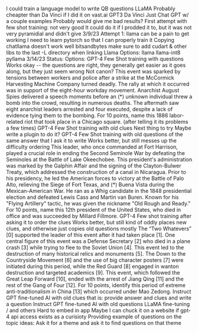 I could train a language model to write QB questions
	LLaMA
		Probably cheapter than Da Vinci if I did it on vast.ai
	GPT3 Da Vinci
	Just Chat GPT w/ a couple examples
		Probably would give me bad results?
		First attempt with few shot training: not very good
			It could do it if I prodded it to, but it was not very pyramidial and didn't give
3/9/23 Attempt 1:
	llama can be a pain to get working
	I need to learn pytorch so that I can properly train it
		Copying chatllama doesn't work well
	bitsandbytes
		make sure to add cudart & other libs to the last -L directory when linking
	Llama Options:
		llama
		llama-int8
		pyllama
3/14/23 Status:
	Options:
		GPT-4 Few Shot training with questions
			Works okay -- the questions are right, they generally get easier as it goes along, but they just seem wrong
				Not canon?
			This event was sparked by tensions between workers and police after a strike at the McCormick Harvesting Machine Company turned deadly. The rally at which it occurred was in support of the eight-hour workday movement. Anarchist August Spies delivered a speech moments before an (\*) unknown individual threw a bomb into the crowd, resulting in numerous deaths. The aftermath saw eight anarchist leaders arrested and four executed, despite a lack of evidence tying them to the bombing. For 10 points, name this 1886 labor-related riot that took place in a Chicago square. (after telling it its problems a few times)
		GPT-4 Few Shot training with old clues
			Next thing to try
			Maybe write a plugin to do it?
		GPT-4 Few Shot training with old questions of the same answer that I ask it to write
			Works better, but still messes up the difficulty ordering
				This leader, who once commanded at Fort Harrison, played a crucial role in ending the Second Seminole War by defeating the Seminoles at the Battle of Lake Okeechobee. This president's administration was marked by the Galphin Affair and the signing of the Clayton-Bulwer Treaty, which addressed the construction of a canal in Nicaragua. Prior to his presidency, he led the American forces to victory at the Battle of Palo Alto, relieving the Siege of Fort Texas, and (\*) Buena Vista during the Mexican-American War. He ran as a Whig candidate in the 1848 presidential election and defeated Lewis Cass and Martin van Buren. Known for his "Flying Artillery" tactic, he was given the nickname "Old Rough and Ready." For 10 points, name this 12th president of the United States, who died in office and was succeeded by Millard Fillmore.
		GPT-4 Few shot training after asking it to order the clues
			Works better, but still kind of oddly places new clues, and otherwise just copies old questions mostly
			The “Two Whatevers” [0] supported the leader of this event after it had taken place [1]. One central figure of this event was a Defense Secretary [2] who died in a plane crash [3] while trying to flee to the Soviet Union [4]. This event led to the destruction of many historical relics and monuments [5]. The Down to the Countryside Movement [6] and the use of big character posters [7] were initiated during this period, while the Red Guard [8] engaged in wanton destruction and targeted academics [9]. This event, which followed the Great Leap Forward [10], ended with the arrest of Jiang Qing [11] and the rest of the Gang of Four [12]. For 10 points, identify this period of extreme anti-traditionalism in China [13] which occurred under Mao Zedong.
		Instruct GPT fine-tuned AI with old clues
			that is: provide answer and clues and write a question
		Instruct GPT fine-tuned AI with old questions
		LLaMA fine-tuning / and others
			Hard to embed in app
		Maybe I can chuck it on a website if gpt-4 api access exists as a curisioty
Providing example of questions on the topic ideas:
	Ask it for a theme and ask it to find questions on that theme
			